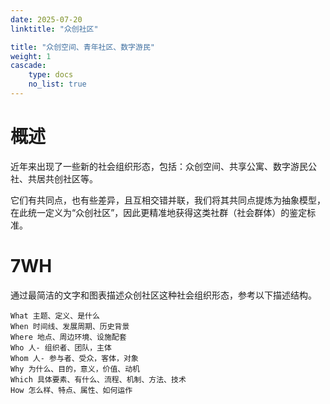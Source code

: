 ```yaml
---
date: 2025-07-20
linktitle: "众创社区"

title: "众创空间、青年社区、数字游民"
weight: 1
cascade:
    type: docs
    no_list: true
---
```


# 概述

近年来出现了一些新的社会组织形态，包括：众创空间、共享公寓、数字游民公社、共居共创社区等。

它们有共同点，也有些差异，且互相交错并联，我们将其共同点提炼为抽象模型，在此统一定义为“众创社区”，因此更精准地获得这类社群（社会群体）的鉴定标准。


# 7WH

通过最简洁的文字和图表描述众创社区这种社会组织形态，参考以下描述结构。

    What 主题、定义、是什么  
    When 时间线、发展周期、历史背景  
    Where 地点、周边环境、设施配套  
    Who 人- 组织者、团队，主体  
    Whom 人- 参与者、受众，客体，对象  
    Why 为什么、目的，意义，价值、动机  
    Which 具体要素、有什么、流程、机制、方法、技术  
    How 怎么样、特点、属性、如何运作  





